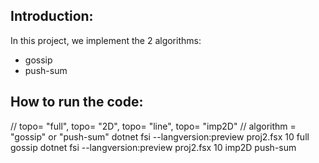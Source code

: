 ## Introduction:
In this project, we implement the 2 algorithms:
- gossip
- push-sum

## How to run the code:
// topo= "full", topo= "2D", topo= "line", topo= "imp2D" 
// algorithm = "gossip" or "push-sum"
dotnet fsi --langversion:preview proj2.fsx 10 full gossip
dotnet fsi --langversion:preview proj2.fsx 10 imp2D push-sum

